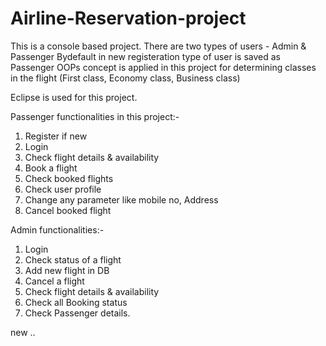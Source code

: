 # Airline-Reservation-project

This is a console based project. There are two types of users - Admin & Passenger
Bydefault in new registeration type of user is saved as Passenger
OOPs concept is applied in this project for determining classes in the flight (First class, Economy class, Business class)

Eclipse is used for this project.

Passenger functionalities in this project:-
1) Register if new
2) Login
3) Check flight details & availability
4) Book a flight
5) Check booked flights
6) Check user profile
7) Change any parameter like mobile no, Address
8) Cancel booked flight

Admin functionalities:-
1) Login
2) Check status of a flight
3) Add new flight in DB
4) Cancel a flight
5) Check flight details & availability
6) Check all Booking status
7) Check Passenger details.

new ..

   
